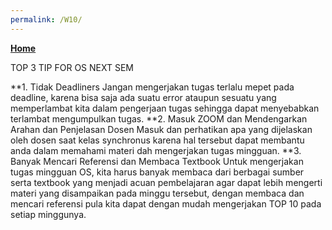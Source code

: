 ```yaml
---
permalink: /W10/
---
```

[**Home**](https://nadhirarafik.github.io/os211/)

TOP 3 TIP FOR OS NEXT SEM

**1. Tidak Deadliners
Jangan mengerjakan tugas terlalu mepet pada deadline, karena bisa saja ada suatu error ataupun sesuatu yang memperlambat kita dalam pengerjaan tugas sehingga dapat menyebabkan terlambat mengumpulkan tugas.
**2. Masuk ZOOM dan Mendengarkan Arahan  dan Penjelasan Dosen
Masuk dan perhatikan apa yang dijelaskan oleh dosen saat kelas synchronus karena hal tersebut dapat membantu anda dalam memahami materi dah mengerjakan tugas mingguan.
**3. Banyak Mencari Referensi dan Membaca Textbook
Untuk mengerjakan tugas mingguan OS, kita harus banyak membaca dari berbagai sumber serta textbook yang menjadi acuan pembelajaran agar dapat lebih mengerti materi yang disampaikan pada minggu tersebut, dengan membaca dan mencari referensi pula kita dapat dengan mudah mengerjakan TOP 10 pada setiap minggunya.

